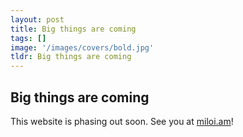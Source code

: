 ```yaml
---
layout: post
title: Big things are coming
tags: []
image: '/images/covers/bold.jpg'
tldr: Big things are coming
---
```


## Big things are coming

This website is phasing out soon.
See you at [miloi.am](https://miloi.am)!
